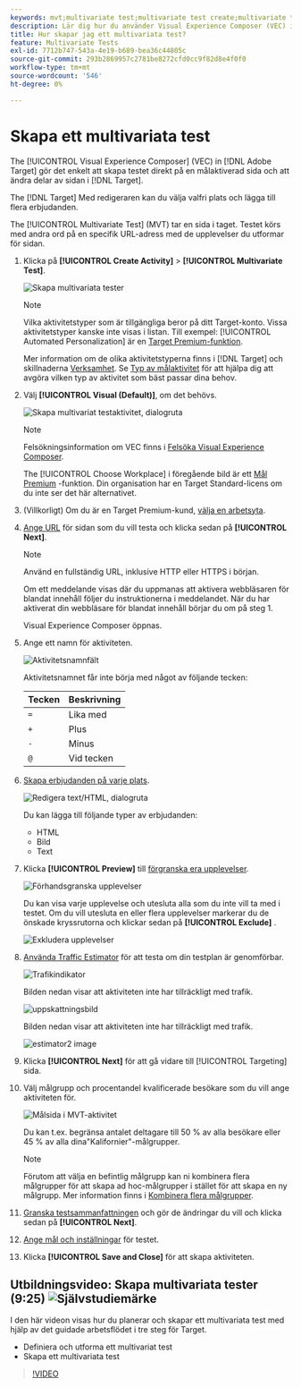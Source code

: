 ```yaml
---
keywords: mvt;multivariate test;multivariate test create;multivariate test creating;mvt create;mvt creating;mvt how;multivariate test how
description: Lär dig hur du använder Visual Experience Composer (VEC) i Adobe [!DNL Target] för att skapa ett multivariat test (MVT) direkt på en [!DNL Target]-aktiverad sida.
title: Hur skapar jag ett multivariata test?
feature: Multivariate Tests
exl-id: 7712b747-543a-4e19-b689-bea36c44805c
source-git-commit: 293b2869957c2781be8272cfd0cc9f82d8e4f0f0
workflow-type: tm+mt
source-wordcount: '546'
ht-degree: 0%

---
```


# Skapa ett multivariata test

The [!UICONTROL Visual Experience Composer] (VEC) in [!DNL Adobe Target] gör det enkelt att skapa testet direkt på en målaktiverad sida och att ändra delar av sidan i [!DNL Target].

The [!DNL Target] Med redigeraren kan du välja valfri plats och lägga till flera erbjudanden.

The [!UICONTROL Multivariate Test] (MVT) tar en sida i taget. Testet körs med andra ord på en specifik URL-adress med de upplevelser du utformar för sidan.

1. Klicka på **[!UICONTROL Create Activity]** > **[!UICONTROL Multivariate Test]**.

   ![Skapa multivariata tester](/help/main/c-activities/c-multivariate-testing/t-create-multivariate-test/assets/create-multivariate.png)

   >[!NOTE]
   >
   >Vilka aktivitetstyper som är tillgängliga beror på ditt Target-konto. Vissa aktivitetstyper kanske inte visas i listan. Till exempel: [!UICONTROL Automated Personalization] är en [Target Premium-funktion](/help/main/c-intro/intro.md#premium).
   >
   >Mer information om de olika aktivitetstyperna finns i [!DNL Target] och skillnaderna [Verksamhet](/help/main/c-activities/activities.md#concept_D317A95A1AB54674BA7AB65C7985BA03). Se [Typ av målaktivitet](/help/main/c-activities/target-activities-guide.md) för att hjälpa dig att avgöra vilken typ av aktivitet som bäst passar dina behov.

1. Välj **[!UICONTROL Visual (Default)]**, om det behövs.

   ![Skapa multivariat testaktivitet, dialogruta](/help/main/c-activities/c-multivariate-testing/t-create-multivariate-test/assets/create-mvt-dialog.png)

   >[!NOTE]
   >
   >Felsökningsinformation om VEC finns i [Felsöka Visual Experience Composer](/help/main/c-experiences/c-visual-experience-composer/r-troubleshoot-composer/troubleshoot-composer.md).
   >
   >The [!UICONTROL Choose Workplace] i föregående bild är ett [Mål Premium](/help/main/c-intro/intro.md) -funktion. Din organisation har en Target Standard-licens om du inte ser det här alternativet.

1. (Villkorligt) Om du är en Target Premium-kund, [välja en arbetsyta](/help/main/administrating-target/c-user-management/property-channel/property-channel.md).

1. [Ange URL](/help/main/c-activities/c-multivariate-testing/t-create-multivariate-test/url.md#concept_C12E4A85FF3B4E518E3110F6CF1AF9C0) för sidan som du vill testa och klicka sedan på **[!UICONTROL Next]**.

   >[!NOTE]
   >
   >Använd en fullständig URL, inklusive HTTP eller HTTPS i början.

   Om ett meddelande visas där du uppmanas att aktivera webbläsaren för blandat innehåll följer du instruktionerna i meddelandet. När du har aktiverat din webbläsare för blandat innehåll börjar du om på steg 1.

   Visual Experience Composer öppnas.

1. Ange ett namn för aktiviteten.

   ![Aktivitetsnamnfält](/help/main/c-activities/c-multivariate-testing/t-create-multivariate-test/assets/activityname.png)

   Aktivitetsnamnet får inte börja med något av följande tecken:

   | Tecken | Beskrivning |
   |--- |--- |
   | `=` | Lika med |
   | `+` | Plus |
   | `-` | Minus |
   | `@` | Vid tecken |

1. [Skapa erbjudanden på varje plats](/help/main/c-activities/c-multivariate-testing/t-create-multivariate-test/add-offers.md#concept_DCE6B45C30F7419B8EC17AFDEE8D8AA6).

   ![Redigera text/HTML, dialogruta](/help/main/c-activities/c-multivariate-testing/t-create-multivariate-test/assets/editoffers.png)

   Du kan lägga till följande typer av erbjudanden:

   * HTML
   * Bild
   * Text

1. Klicka **[!UICONTROL Preview]** till [förgranska era upplevelser](/help/main/c-activities/c-multivariate-testing/t-create-multivariate-test/preview-experiences.md).

   ![Förhandsgranska upplevelser](/help/main/c-activities/c-multivariate-testing/t-create-multivariate-test/assets/preview-mvt.png)

   Du kan visa varje upplevelse och utesluta alla som du inte vill ta med i testet. Om du vill utesluta en eller flera upplevelser markerar du de önskade kryssrutorna och klickar sedan på **[!UICONTROL Exclude]** .

   ![Exkludera upplevelser](/help/main/c-activities/c-multivariate-testing/t-create-multivariate-test/assets/preview-mvt-exclude.png)

1. [Använda Traffic Estimator](/help/main/c-activities/c-multivariate-testing/t-create-multivariate-test/traffic-estimator.md#task_71AA6922AFD447EA8C5E610A78ABA714) för att testa om din testplan är genomförbar.

   ![Trafikindikator](/help/main/c-activities/c-multivariate-testing/t-create-multivariate-test/assets/mvt-traffic-indicator.png)

   Bilden nedan visar att aktiviteten inte har tillräckligt med trafik.

   ![uppskattningsbild](assets/estimator.png)

   Bilden nedan visar att aktiviteten inte har tillräckligt med trafik.

   ![estimator2 image](assets/estimator2.png)

1. Klicka **[!UICONTROL Next]** för att gå vidare till [!UICONTROL Targeting] sida.

1. Välj målgrupp och procentandel kvalificerade besökare som du vill ange aktiviteten för.

   ![Målsida i MVT-aktivitet](/help/main/c-activities/c-multivariate-testing/t-create-multivariate-test/assets/mvt_audperc.png)

   Du kan t.ex. begränsa antalet deltagare till 50 % av alla besökare eller 45 % av alla dina&quot;Kalifornier&quot;-målgrupper.

   >[!NOTE]
   >
   >Förutom att välja en befintlig målgrupp kan ni kombinera flera målgrupper för att skapa ad hoc-målgrupper i stället för att skapa en ny målgrupp. Mer information finns i [Kombinera flera målgrupper](/help/main/c-target/combining-multiple-audiences.md#concept_A7386F1EA4394BD2AB72399C225981E5).

1. [Granska testsammanfattningen](/help/main/c-activities/c-multivariate-testing/t-create-multivariate-test/test-summary.md#reference_971AB225963A4DC18EEB5B0E20F0A4A7) och gör de ändringar du vill och klicka sedan på **[!UICONTROL Next]**.

1. [Ange mål och inställningar](/help/main/c-activities/c-multivariate-testing/t-create-multivariate-test/goals-and-settings.md#reference_B25389FD6F3A4989801E740364B089CC) för testet.

1. Klicka **[!UICONTROL Save and Close]** för att skapa aktiviteten.

## Utbildningsvideo: Skapa multivariata tester (9:25) ![Självstudiemärke](/help/main/assets/tutorial.png)

I den här videon visas hur du planerar och skapar ett multivariata test med hjälp av det guidade arbetsflödet i tre steg för Target.

* Definiera och utforma ett multivariat test
* Skapa ett multivariata test

>[!VIDEO](https://video.tv.adobe.com/v/17395)
